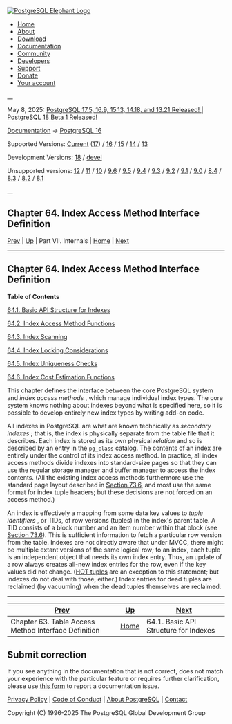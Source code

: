 [ ![PostgreSQL Elephant Logo](/media/img/about/press/elephant.png) ](/)

  * [Home](/ "Home")
  * [About](/about/ "About")
  * [Download](/download/ "Download")
  * [Documentation](/docs/ "Documentation")
  * [Community](/community/ "Community")
  * [Developers](/developer/ "Developers")
  * [Support](/support/ "Support")
  * [Donate](/about/donate/ "Donate")
  * [Your account](/account/ "Your account")

__

May 8, 2025: [ PostgreSQL 17.5, 16.9, 15.13, 14.18, and 13.21 Released! ](/about/news/postgresql-175-169-1513-1418-and-1321-released-3072/) | [ PostgreSQL 18 Beta 1 Released! ](/about/news/postgresql-18-beta-1-released-3070/)

[Documentation](/docs/ "Documentation") -> [PostgreSQL
16](/docs/16/index.html)

Supported Versions: [Current](/docs/current/indexam.html "PostgreSQL 17 -
Chapter 64. Index Access Method Interface Definition")
([17](/docs/17/indexam.html "PostgreSQL 17 - Chapter 64. Index Access Method
Interface Definition")) / [16](/docs/16/indexam.html "PostgreSQL 16 -
Chapter 64. Index Access Method Interface Definition") /
[15](/docs/15/indexam.html "PostgreSQL 15 - Chapter 64. Index Access Method
Interface Definition") / [14](/docs/14/indexam.html "PostgreSQL 14 -
Chapter 64. Index Access Method Interface Definition") /
[13](/docs/13/indexam.html "PostgreSQL 13 - Chapter 64. Index Access Method
Interface Definition")

Development Versions: [18](/docs/18/indexam.html "PostgreSQL 18 -
Chapter 64. Index Access Method Interface Definition") /
[devel](/docs/devel/indexam.html "PostgreSQL devel - Chapter 64. Index Access
Method Interface Definition")

Unsupported versions: [12](/docs/12/indexam.html "PostgreSQL 12 -
Chapter 64. Index Access Method Interface Definition") /
[11](/docs/11/indexam.html "PostgreSQL 11 - Chapter 64. Index Access Method
Interface Definition") / [10](/docs/10/indexam.html "PostgreSQL 10 -
Chapter 64. Index Access Method Interface Definition") /
[9.6](/docs/9.6/indexam.html "PostgreSQL 9.6 - Chapter 64. Index Access Method
Interface Definition") / [9.5](/docs/9.5/indexam.html "PostgreSQL 9.5 -
Chapter 64. Index Access Method Interface Definition") /
[9.4](/docs/9.4/indexam.html "PostgreSQL 9.4 - Chapter 64. Index Access Method
Interface Definition") / [9.3](/docs/9.3/indexam.html "PostgreSQL 9.3 -
Chapter 64. Index Access Method Interface Definition") /
[9.2](/docs/9.2/indexam.html "PostgreSQL 9.2 - Chapter 64. Index Access Method
Interface Definition") / [9.1](/docs/9.1/indexam.html "PostgreSQL 9.1 -
Chapter 64. Index Access Method Interface Definition") /
[9.0](/docs/9.0/indexam.html "PostgreSQL 9.0 - Chapter 64. Index Access Method
Interface Definition") / [8.4](/docs/8.4/indexam.html "PostgreSQL 8.4 -
Chapter 64. Index Access Method Interface Definition") /
[8.3](/docs/8.3/indexam.html "PostgreSQL 8.3 - Chapter 64. Index Access Method
Interface Definition") / [8.2](/docs/8.2/indexam.html "PostgreSQL 8.2 -
Chapter 64. Index Access Method Interface Definition") /
[8.1](/docs/8.1/indexam.html "PostgreSQL 8.1 - Chapter 64. Index Access Method
Interface Definition")

__

Chapter 64. Index Access Method Interface Definition  
---  
[Prev](tableam.html "Chapter 63. Table Access Method Interface Definition")  | [Up](internals.html "Part VII. Internals") | Part VII. Internals | [Home](index.html "PostgreSQL 16.9 Documentation") |  [Next](index-api.html "64.1. Basic API Structure for Indexes")  
  
* * *

## Chapter 64. Index Access Method Interface Definition

**Table of Contents**

[64.1. Basic API Structure for Indexes](index-api.html)

[64.2. Index Access Method Functions](index-functions.html)

[64.3. Index Scanning](index-scanning.html)

[64.4. Index Locking Considerations](index-locking.html)

[64.5. Index Uniqueness Checks](index-unique-checks.html)

[64.6. Index Cost Estimation Functions](index-cost-estimation.html)

This chapter defines the interface between the core PostgreSQL system and
_index access methods_ , which manage individual index types. The core system
knows nothing about indexes beyond what is specified here, so it is possible
to develop entirely new index types by writing add-on code.

All indexes in PostgreSQL are what are known technically as _secondary
indexes_ ; that is, the index is physically separate from the table file that
it describes. Each index is stored as its own physical _relation_ and so is
described by an entry in the `pg_class` catalog. The contents of an index are
entirely under the control of its index access method. In practice, all index
access methods divide indexes into standard-size pages so that they can use
the regular storage manager and buffer manager to access the index contents.
(All the existing index access methods furthermore use the standard page
layout described in [Section 73.6](storage-page-layout.html "73.6. Database
Page Layout"), and most use the same format for index tuple headers; but these
decisions are not forced on an access method.)

An index is effectively a mapping from some data key values to _tuple
identifiers_ , or TIDs, of row versions (tuples) in the index's parent table.
A TID consists of a block number and an item number within that block (see
[Section 73.6](storage-page-layout.html "73.6. Database Page Layout")). This
is sufficient information to fetch a particular row version from the table.
Indexes are not directly aware that under MVCC, there might be multiple extant
versions of the same logical row; to an index, each tuple is an independent
object that needs its own index entry. Thus, an update of a row always creates
all-new index entries for the row, even if the key values did not change.
([HOT tuples](storage-hot.html "73.7. Heap-Only Tuples \(HOT\)") are an
exception to this statement; but indexes do not deal with those, either.)
Index entries for dead tuples are reclaimed (by vacuuming) when the dead
tuples themselves are reclaimed.

* * *

[Prev](tableam.html "Chapter 63. Table Access Method Interface Definition")  | [Up](internals.html "Part VII. Internals") |  [Next](index-api.html "64.1. Basic API Structure for Indexes")  
---|---|---  
Chapter 63. Table Access Method Interface Definition  | [Home](index.html "PostgreSQL 16.9 Documentation") |  64.1. Basic API Structure for Indexes  
  
## Submit correction

If you see anything in the documentation that is not correct, does not match
your experience with the particular feature or requires further clarification,
please use [this form](/account/comments/new/16/indexam.html/) to report a
documentation issue.

[Privacy Policy](/about/privacypolicy) | [Code of Conduct](/about/policies/coc/) | [About PostgreSQL](/about/) | [Contact](/about/contact/)  

Copyright (C) 1996-2025 The PostgreSQL Global Development Group


